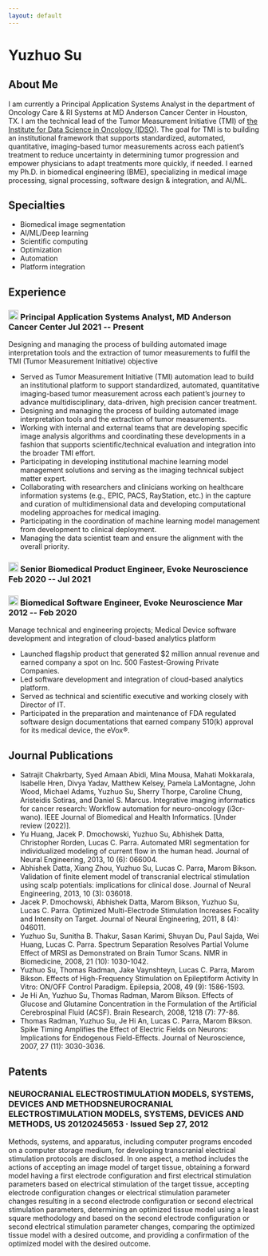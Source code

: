 ```yaml
---
layout: default
---
```


# Yuzhuo Su

## About Me

I am currently a Principal Application Systems Analyst in the department of Oncology Care & RI Systems at MD Anderson Cancer Center in Houston, TX. I am the technical lead of the Tumor Measurement Initiative (TMI) of [the Institute for Data Science in Oncology (IDSO)](https://www.mdanderson.org/research/departments-labs-institutes/institutes/institute-for-data-science-in-oncology.html). The goal for TMI is to building an institutional framework that supports standardized, automated, quantitative, imaging-based tumor measurements across each patient’s treatment to reduce uncertainty in determining tumor progression and empower physicians to adapt treatments more quickly, if needed. I earned my Ph.D. in biomedical engineering (BME), specializing in medical image processing, signal processing, software design & integration, and AI/ML.

## Specialties

*   Biomedical image segmentation
*   AI/ML/Deep learning
*   Scientific computing
*   Optimization
*   Automation
*   Platform integration

## Experience

### <span><img src="https://media.licdn.com/dms/image/D560BAQEtcUd-KF909g/company-logo_200_200/0/1708463593072/mdandersoncancercenter_logo?e=1721260800&v=beta&t=UYo5tL53mMnaJFBtxxU5zul0afZ6VFDVdrXwOzmfcL4" alt="MD Anderson" width="20"/> Principal Application Systems Analyst, MD Anderson Cancer Center</span> <span>Jul 2021 -- Present</span>

Designing and managing the process of building automated image interpretation tools and the extraction of tumor measurements to fulfil the TMI (Tumor Measurement Initiative) objective

 - Served as Tumor Measurement Initiative (TMI) automation lead to build an institutional platform to support standardized, automated, quantitative imaging-based tumor measurement across each patient’s journey to advance multidisciplinary, data-driven, high precision cancer treatment.
 - Designing and managing the process of building automated image interpretation tools and the extraction of tumor measurements.
 - Working with internal and external teams that are developing specific image analysis algorithms and coordinating these developments in a fashion that supports scientific/technical evaluation and integration into the broader TMI effort.
 - Participating in developing institutional machine learning model management solutions and serving as the imaging technical subject matter expert.
 - Collaborating with researchers and clinicians working on healthcare information systems (e.g., EPIC, PACS, RayStation, etc.) in the capture and curation of multidimensional data and developing computational modeling approaches for medical imaging.
 - Participating in the coordination of machine learning model management from development to clinical deployment. 
 - Managing the data scientist team and ensure the alignment with the overall priority.

### <span><img src="https://media.licdn.com/dms/image/C560BAQGYAA3rdVyR3g/company-logo_200_200/0/1633619117229/evoke_neuroscience_logo?e=1721260800&v=beta&t=0_ApQ-0RLu_ZNSdeH5uW6vkBRNSwtUTFny_KfPfFkX0" alt="Evoke" width="20"/> Senior Biomedical Product Engineer, Evoke Neuroscience</span> <span>Feb 2020 -- Jul 2021</span>
### <span><img src="https://media.licdn.com/dms/image/C560BAQGYAA3rdVyR3g/company-logo_200_200/0/1633619117229/evoke_neuroscience_logo?e=1721260800&v=beta&t=0_ApQ-0RLu_ZNSdeH5uW6vkBRNSwtUTFny_KfPfFkX0" alt="Evoke" width="20"/> Biomedical Software Engineer, Evoke Neuroscience</span> <span>Mar 2012 -- Feb 2020</span>

Manage technical and engineering projects; Medical Device software development and integration of cloud-based analytics platform
 - Launched flagship product that generated $2 million annual revenue and earned company a spot on Inc. 500 Fastest-Growing Private Companies.
 - Led software development and integration of cloud-based analytics platform.
 - Served as technical and scientific executive and working closely with Director of IT.
 - Participated in the preparation and maintenance of FDA regulated software design documentations that earned company 510(k) approval for its medical device, the eVox®.

## Journal Publications
- Satrajit Chakrbarty, Syed Amaan Abidi, Mina Mousa, Mahati Mokkarala, Isabelle Hren, Divya Yadav, Matthew Kelsey, Pamela LaMontagne, John Wood, Michael Adams, Yuzhuo Su, Sherry Thorpe, Caroline Chung, Aristeidis Sotiras, and Daniel S. Marcus. Integrative imaging informatics for cancer research: Workflow automation for neuro-oncology (i3cr-wano). IEEE Journal of Biomedical and Health Informatics. [Under review (2022)].
- Yu Huang, Jacek P. Dmochowski, Yuzhuo Su, Abhishek Datta, Christopher Rorden, Lucas C. Parra. Automated MRI segmentation for individualized modeling of current flow in the human head. Journal of Neural Engineering, 2013, 10 (6): 066004.
- Abhishek Datta, Xiang Zhou, Yuzhuo Su, Lucas C. Parra, Marom Bikson. Validation of finite element model of transcranial electrical stimulation using scalp potentials: implications for clinical dose. Journal of Neural Engineering, 2013, 10 (3): 036018.
- Jacek P. Dmochowski, Abhishek Datta, Marom Bikson, Yuzhuo Su, Lucas C. Parra. 	Optimized Multi-Electrode Stimulation Increases Focality and Intensity on Target. 	Journal of Neural Engineering, 2011, 8 (4): 046011.
- Yuzhuo Su, Sunitha B. Thakur, Sasan Karimi, Shuyan Du, Paul Sajda, Wei Huang, Lucas C. Parra. Spectrum Separation Resolves Partial Volume Effect of MRSI as Demonstrated on Brain Tumor Scans. NMR in Biomedicine, 2008, 21 (10): 1030-1042.
- Yuzhuo Su, Thomas Radman, Jake Vaynshteyn, Lucas C. Parra, Marom Bikson. Effects of High-Frequency Stimulation on Epileptiform Activity In Vitro:  ON/OFF Control Paradigm. Epilepsia, 2008, 49 (9): 1586-1593.
- Je Hi An, Yuzhuo Su, Thomas Radman, Marom Bikson. Effects of Glucose and Glutamine Concentration in the Formulation of the Artificial Cerebrospinal Fluid (ACSF). Brain Research, 2008, 1218 (7): 77-86.
- Thomas Radman, Yuzhuo Su, Je Hi An, Lucas C. Parra, Marom Bikson. Spike Timing Amplifies the Effect of Electric Fields on Neurons: Implications for Endogenous Field-Effects. Journal of Neuroscience, 2007, 27 (11): 3030-3036.


## Patents

### NEUROCRANIAL ELECTROSTIMULATION MODELS, SYSTEMS, DEVICES AND METHODSNEUROCRANIAL ELECTROSTIMULATION MODELS, SYSTEMS, DEVICES AND METHODS, US 20120245653 · Issued Sep 27, 2012

Methods, systems, and apparatus, including computer programs encoded on a computer storage medium, for developing transcranial electrical stimulation protocols are disclosed. In one aspect, a method includes the actions of accepting an image model of target tissue, obtaining a forward model having a first electrode configuration and first electrical stimulation parameters based on electrical stimulation of the target tissue, accepting electrode configuration changes or electrical stimulation parameter changes resulting in a second electrode configuration or second electrical stimulation parameters, determining an optimized tissue model using a least square methodology and based on the second electrode configuration or second electrical stimulation parameter changes, comparing the optimized tissue model with a desired outcome, and providing a confirmation of the optimized model with the desired outcome.
